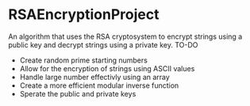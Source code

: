 # RSAEncryptionProject
An algorithm that uses the RSA cryptosystem to encrypt strings using a public key and decrypt strings using a private key.
TO-DO
- Create random prime starting numbers
- Allow for the encryption of strings using ASCII values
- Handle large number effectivly using an array
- Create a more efficient modular inverse function
- Sperate the public and private keys
